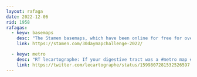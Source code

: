 ```yaml
---
layout: rafaga
date: 2022-12-06
rid: 1958
rafagas:
  - keyw: basemaps
    desc: "The Stamen basemaps, which have been online for free for over ten years and may disappear this 2023 due to lack of money, are well present in the #30DayMapChallenge"
    link: https://stamen.com/30daymapchallenge-2022/

  - keyw: metro
    desc: "RT lecartographe: If your digestive tract was a #metro map #LeCartographe #MiamMiam"
    link: https://twitter.com/lecartographe/status/1599807281532526597
---
```

